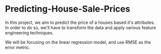 # Predicting-House-Sale-Prices
In this project, we aim to predict the price of a houses based it's attributes. In order to do so, we'll have to transform the data and apply various feature engineering techniques.

We will be focusing on the linear regression model, and use RMSE as the error metric.


